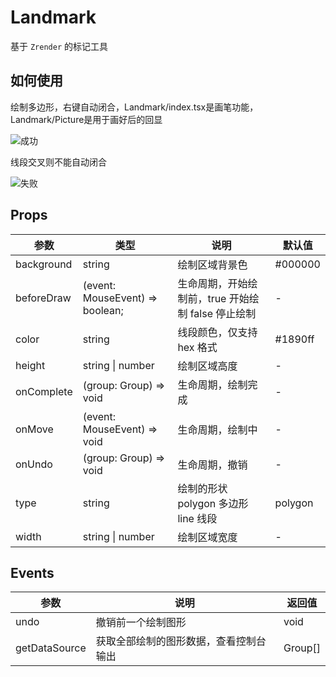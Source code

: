 # Landmark

基于 `Zrender` 的标记工具

## 如何使用

绘制多边形，右键自动闭合，Landmark/index.tsx是画笔功能，Landmark/Picture是用于画好后的回显

![成功](https://media.giphy.com/media/9V92OvariLGnYxXdWJ/giphy.gif)

线段交叉则不能自动闭合

![失败](https://media.giphy.com/media/5nrWWH3HrWf19J6Esw/giphy.gif)

## Props

| 参数       | 类型                            | 说明                                               | 默认值  |
| ---------- | ------------------------------- | -------------------------------------------------- | ------- |
| background | string                          | 绘制区域背景色                                     | #000000 |
| beforeDraw | (event: MouseEvent) => boolean; | 生命周期，开始绘制前，true 开始绘制 false 停止绘制 | -       |
| color      | string                          | 线段颜色，仅支持 hex 格式                          | #1890ff |
| height     | string \| number                | 绘制区域高度                                       | -       |
| onComplete | (group: Group) => void          | 生命周期，绘制完成                                 | -       |
| onMove     | (event: MouseEvent) => void     | 生命周期，绘制中                                   | -       |
| onUndo     | (group: Group) => void          | 生命周期，撤销                                     | -       |
| type       | string                          | 绘制的形状 polygon 多边形 line 线段                | polygon |
| width      | string \| number                | 绘制区域宽度                                       | -       |

## Events

| 参数          | 说明                                   | 返回值  |
| ------------- | -------------------------------------- | ------- |
| undo          | 撤销前一个绘制图形                     | void    |
| getDataSource | 获取全部绘制的图形数据，查看控制台输出 | Group[] |
